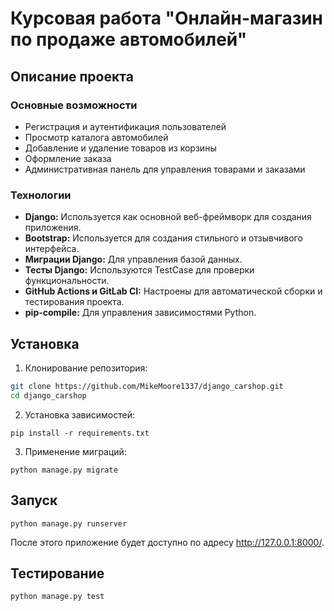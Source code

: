 # Курсовая работа "Онлайн-магазин по продаже автомобилей"

## Описание проекта

### Основные возможности

- Регистрация и аутентификация пользователей
- Просмотр каталога автомобилей
- Добавление и удаление товаров из корзины
- Оформление заказа
- Административная панель для управления товарами и заказами

### Технологии

- **Django:** Используется как основной веб-фреймворк для создания приложения.
- **Bootstrap:** Используется для создания стильного и отзывчивого интерфейса.
- **Миграции Django:** Для управления базой данных.
- **Тесты Django:** Используются TestCase для проверки функциональности.
- **GitHub Actions и GitLab CI:** Настроены для автоматической сборки и тестирования проекта.
- **pip-compile:** Для управления зависимостями Python.

## Установка

1. Клонирование репозитория:

```bash
git clone https://github.com/MikeMoore1337/django_carshop.git
cd django_carshop
```

2. Установка зависимостей:

```pip install -r requirements.txt```

3. Применение миграций:

```python manage.py migrate```

## Запуск

```python manage.py runserver```

После этого приложение будет доступно по адресу http://127.0.0.1:8000/.

## Тестирование

```python manage.py test```